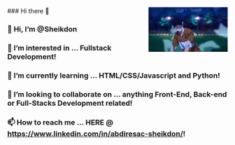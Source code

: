 <img src="/anime-fighting-anime.gif" align="right"  width="36%"/>
### Hi there 👋

### 👋 Hi, I’m @Sheikdon
### 👀 I’m interested in ... Fullstack Development!
### 🌱 I’m currently learning ... HTML/CSS/Javascript and Python!
### 💞️ I’m looking to collaborate on ... anything Front-End, Back-end or Full-Stacks Development related!
### 📫 How to reach me ... HERE @ https://www.linkedin.com/in/abdiresac-sheikdon/!
